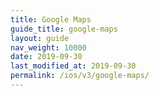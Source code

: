 ```yaml
---
title: Google Maps
guide_title: google-maps
layout: guide
nav_weight: 10000
date: 2019-09-30
last_modified_at: 2019-09-30
permalink: /ios/v3/google-maps/
---
```

